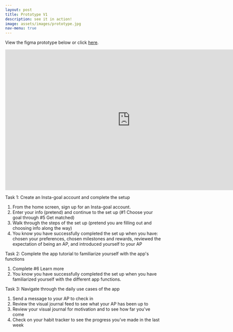 ```yaml
---
layout: post
title: Prototype V1
description: see it in action!
image: assets/images/prototype.jpg
nav-menu: true
---
```


View the figma prototype below or click [here](https://www.figma.com/proto/d4SvuSjeXfPFJbO0zSKwry/Insta-goal-Prototype?page-id=27%3A1736&node-id=27%3A2754&viewport=276%2C48%2C1&scaling=scale-down&starting-point-node-id=27%3A2754&show-proto-sidebar=1). 

<iframe style="border: 1px solid rgba(0, 0, 0, 0.1);" width="800" height="450" src="https://www.figma.com/embed?embed_host=share&url=https%3A%2F%2Fwww.figma.com%2Fproto%2Fd4SvuSjeXfPFJbO0zSKwry%2FInsta-goal-Prototype%3Fpage-id%3D27%253A1736%26node-id%3D27%253A2754%26viewport%3D276%252C48%252C1%26scaling%3Dscale-down%26starting-point-node-id%3D27%253A2754%26show-proto-sidebar%3D1" allowfullscreen></iframe>

Task 1: Create an Insta-goal account and complete the setup

1. From the home screen, sign up for an Insta-goal account.
2. Enter your info (pretend) and continue to the set up (#1 Choose your goal through #5 Get matched)
3. Walk through the steps of the set up (pretend you are filling out and choosing info along the way)
4. You know you have successfully completed the set up when you have: chosen your preferences, chosen milestones and rewards, reviewed the expectation of being an AP, and introduced yourself to your AP

Task 2: Complete the app tutorial to familiarize yourself with the app's functions
1. Complete #6 Learn more
2. You know you have successfully completed the set up when you have familiarized yourself with the different app functions.

Task 3: Navigate through the daily use cases of the app
1. Send a message to your AP to check in
2. Review the visual journal feed to see what your AP has been up to
3. Review your visual journal for motivation and to see how far you've come
4. Check on your habit tracker to see the progress you've made in the last week

